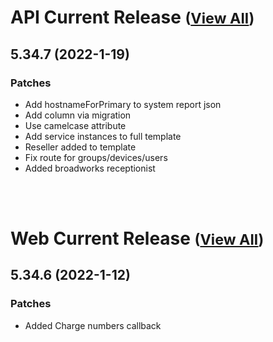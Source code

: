 
# API Current Release <small>([View All](/API.md))</small>
## 5.34.7 (2022-1-19)
### Patches 

- Add hostnameForPrimary to system report json
- Add column via migration
- Use camelcase attribute
- Add service instances to full template
- Reseller added to template
- Fix route for groups/devices/users
- Added broadworks receptionist

<br><br>
# Web Current Release <small>([View All](/Web.md))</small>
## 5.34.6 (2022-1-12)
### Patches 

- Added Charge numbers callback

  